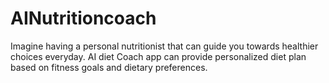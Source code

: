 # AINutritioncoach 
Imagine having a personal nutritionist that can guide you towards healthier choices everyday. AI diet Coach app can provide personalized diet plan based on fitness goals and dietary preferences.
